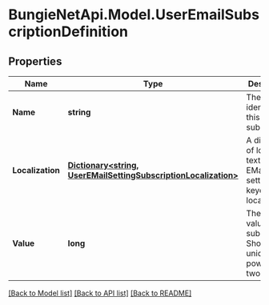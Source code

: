 
# BungieNetApi.Model.UserEmailSubscriptionDefinition

## Properties

Name | Type | Description | Notes
------------ | ------------- | ------------- | -------------
**Name** | **string** | The unique identifier for this subscription. | [optional] 
**Localization** | [**Dictionary&lt;string, UserEMailSettingSubscriptionLocalization&gt;**](UserEMailSettingSubscriptionLocalization.md) | A dictionary of localized text for the EMail Opt-in setting, keyed by the locale. | [optional] 
**Value** | **long** | The bitflag value for this subscription. Should be a unique power of two value. | [optional] 

[[Back to Model list]](../README.md#documentation-for-models)
[[Back to API list]](../README.md#documentation-for-api-endpoints)
[[Back to README]](../README.md)

